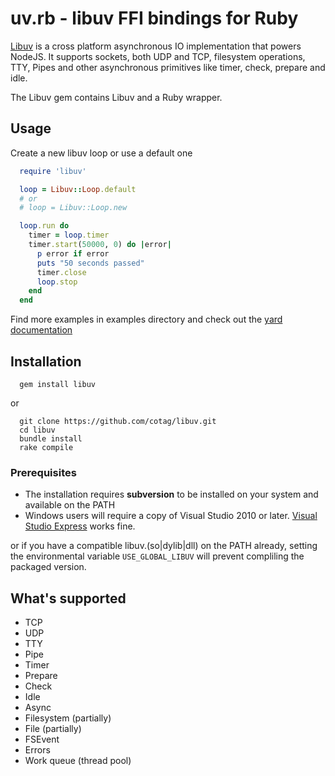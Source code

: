 # uv.rb - libuv FFI bindings for Ruby

[Libuv](https://github.com/joyent/libuv) is a cross platform asynchronous IO implementation that powers NodeJS. It supports sockets, both UDP and TCP, filesystem operations, TTY, Pipes and other asynchronous primitives like timer, check, prepare and idle.

The Libuv gem contains Libuv and a Ruby wrapper.

## Usage

Create a new libuv loop or use a default one

```ruby
  require 'libuv'

  loop = Libuv::Loop.default
  # or
  # loop = Libuv::Loop.new

  loop.run do
    timer = loop.timer
    timer.start(50000, 0) do |error|
      p error if error
      puts "50 seconds passed"
      timer.close
      loop.stop
    end
  end
```

Find more examples in examples directory and check out the [yard documentation](http://rubydoc.info/gems/libuv/Libuv/Loop)

## Installation

```Shell
  gem install libuv
```

or

```shell
  git clone https://github.com/cotag/libuv.git
  cd libuv
  bundle install
  rake compile
```

### Prerequisites

* The installation requires __subversion__ to be installed on your system and available on the PATH
* Windows users will require a copy of Visual Studio 2010 or later. [Visual Studio Express](http://www.microsoft.com/visualstudio/eng/products/visual-studio-express-products) works fine.

or if you have a compatible libuv.(so|dylib|dll) on the PATH already, setting the environmental variable `USE_GLOBAL_LIBUV` will prevent compliling the packaged version.


## What's supported

* TCP
* UDP
* TTY
* Pipe
* Timer
* Prepare
* Check
* Idle
* Async
* Filesystem (partially)
* File (partially)
* FSEvent
* Errors
* Work queue (thread pool)


